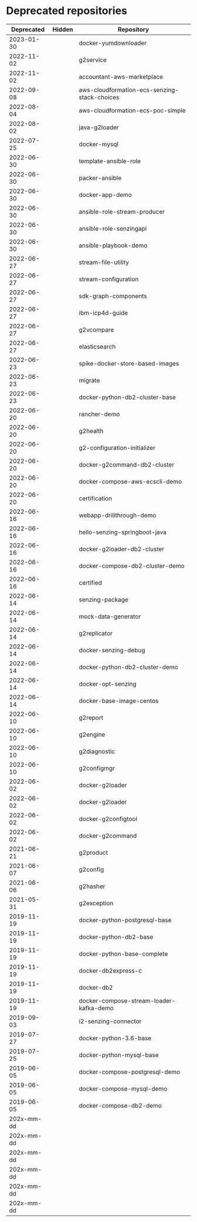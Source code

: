 # Deprecated repositories



| Deprecated | Hidden     | Repository                                   |
|------------|------------|----------------------------------------------|
| 2023-01-30 |            | docker-yumdownloader                         |
| 2022-11-02 |            | g2service                                    |
| 2022-11-02 |            | accountant-aws-marketplace                   |
| 2022-09-08 |            | aws-cloudformation-ecs-senzing-stack-choices |
| 2022-08-04 |            | aws-cloudformation-ecs-poc-simple            |
| 2022-08-02 |            | java-g2loader                                |
| 2022-07-25 |            | docker-mysql                                 |
| 2022-06-30 |            | template-ansible-role                        |
| 2022-06-30 |            | packer-ansible                               |
| 2022-06-30 |            | docker-app-demo                              |
| 2022-06-30 |            | ansible-role-stream-producer                 |
| 2022-06-30 |            | ansible-role-senzingapi                      |
| 2022-06-30 |            | ansible-playbook-demo                        |
| 2022-06-27 |            | stream-file-utility                          |
| 2022-06-27 |            | stream-configuration                         |
| 2022-06-27 |            | sdk-graph-components                         |
| 2022-06-27 |            | ibm-icp4d-guide                              |
| 2022-06-27 |            | g2vcompare                                   |
| 2022-06-27 |            | elasticsearch                                |
| 2022-06-23 |            | spike-docker-store-based-images              |
| 2022-06-23 |            | migrate                                      |
| 2022-06-23 |            | docker-python-db2-cluster-base               |
| 2022-06-20 |            | rancher-demo                                 |
| 2022-06-20 |            | g2health                                     |
| 2022-06-20 |            | g2-configuration-initializer                 |
| 2022-06-20 |            | docker-g2command-db2-cluster                 |
| 2022-06-20 |            | docker-compose-aws-ecscli-demo               |
| 2022-06-20 |            | certification                                |
| 2022-06-16 |            | webapp-drillthrough-demo                     |
| 2022-06-16 |            | hello-senzing-springboot-java                |
| 2022-06-16 |            | docker-g2loader-db2-cluster                  |
| 2022-06-16 |            | docker-compose-db2-cluster-demo              |
| 2022-06-16 |            | certified                                    |
| 2022-06-14 |            | senzing-package                              |
| 2022-06-14 |            | mock-data-generator                          |
| 2022-06-14 |            | g2replicator                                 |
| 2022-06-14 |            | docker-senzing-debug                         |
| 2022-06-14 |            | docker-python-db2-cluster-demo               |
| 2022-06-14 |            | docker-opt-senzing                           |
| 2022-06-14 |            | docker-base-image-centos                     |
| 2022-06-10 |            | g2report                                     |
| 2022-06-10 |            | g2engine                                     |
| 2022-06-10 |            | g2diagnostic                                 |
| 2022-06-10 |            | g2configmgr                                  |
| 2022-06-02 |            | docker-g2loader                              |
| 2022-06-02 |            | docker-g2loader                              |
| 2022-06-02 |            | docker-g2configtool                          |
| 2022-06-02 |            | docker-g2command                             |
| 2021-06-21 |            | g2product                                    |
| 2021-06-07 |            | g2config                                     |
| 2021-06-06 |            | g2hasher                                     |
| 2021-05-31 |            | g2exception                                  |
| 2019-11-19 |            | docker-python-postgresql-base                |
| 2019-11-19 |            | docker-python-db2-base                       |
| 2019-11-19 |            | docker-python-base-complete                  |
| 2019-11-19 |            | docker-db2express-c                          |
| 2019-11-19 |            | docker-db2                                   |
| 2019-11-19 |            | docker-compose-stream-loader-kafka-demo      |
| 2019-09-03 |            | i2-senzing-connector                         |
| 2019-07-27 |            | docker-python-3.6-base                       |
| 2019-07-25 |            | docker-python-mysql-base                     |
| 2019-06-05 |            | docker-compose-postgresql-demo               |
| 2019-06-05 |            | docker-compose-mysql-demo                    |
| 2019-06-05 |            | docker-compose-db2-demo                      |
| 202x-mm-dd |            |                                              |
| 202x-mm-dd |            |                                              |
| 202x-mm-dd |            |                                              |
| 202x-mm-dd |            |                                              |
| 202x-mm-dd |            |                                              |
| 202x-mm-dd |            |                                              |

